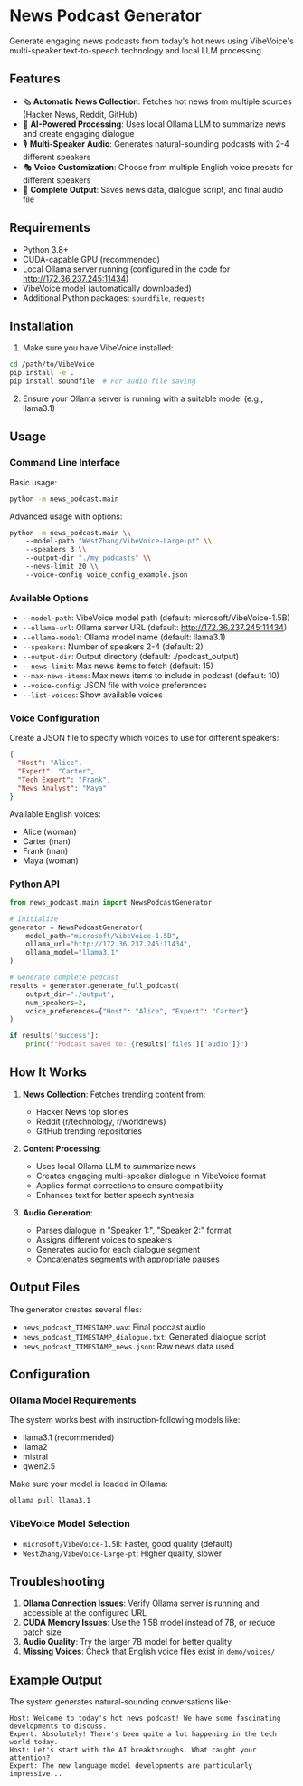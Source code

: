 # News Podcast Generator

Generate engaging news podcasts from today's hot news using VibeVoice's multi-speaker text-to-speech technology and local LLM processing.

## Features

- 🗞️ **Automatic News Collection**: Fetches hot news from multiple sources (Hacker News, Reddit, GitHub)
- 🤖 **AI-Powered Processing**: Uses local Ollama LLM to summarize news and create engaging dialogue
- 🎙️ **Multi-Speaker Audio**: Generates natural-sounding podcasts with 2-4 different speakers
- 🎭 **Voice Customization**: Choose from multiple English voice presets for different speakers
- 📁 **Complete Output**: Saves news data, dialogue script, and final audio file

## Requirements

- Python 3.8+
- CUDA-capable GPU (recommended)
- Local Ollama server running (configured in the code for http://172.36.237.245:11434)
- VibeVoice model (automatically downloaded)
- Additional Python packages: `soundfile`, `requests`

## Installation

1. Make sure you have VibeVoice installed:
```bash
cd /path/to/VibeVoice
pip install -e .
pip install soundfile  # For audio file saving
```

2. Ensure your Ollama server is running with a suitable model (e.g., llama3.1)

## Usage

### Command Line Interface

Basic usage:
```bash
python -m news_podcast.main
```

Advanced usage with options:
```bash
python -m news_podcast.main \\
    --model-path "WestZhang/VibeVoice-Large-pt" \\
    --speakers 3 \\
    --output-dir "./my_podcasts" \\
    --news-limit 20 \\
    --voice-config voice_config_example.json
```

### Available Options

- `--model-path`: VibeVoice model path (default: microsoft/VibeVoice-1.5B)
- `--ollama-url`: Ollama server URL (default: http://172.36.237.245:11434)
- `--ollama-model`: Ollama model name (default: llama3.1)
- `--speakers`: Number of speakers 2-4 (default: 2)
- `--output-dir`: Output directory (default: ./podcast_output)
- `--news-limit`: Max news items to fetch (default: 15)
- `--max-news-items`: Max news items to include in podcast (default: 10)
- `--voice-config`: JSON file with voice preferences
- `--list-voices`: Show available voices

### Voice Configuration

Create a JSON file to specify which voices to use for different speakers:

```json
{
  "Host": "Alice",
  "Expert": "Carter", 
  "Tech Expert": "Frank",
  "News Analyst": "Maya"
}
```

Available English voices:
- Alice (woman)
- Carter (man)
- Frank (man) 
- Maya (woman)

### Python API

```python
from news_podcast.main import NewsPodcastGenerator

# Initialize
generator = NewsPodcastGenerator(
    model_path="microsoft/VibeVoice-1.5B",
    ollama_url="http://172.36.237.245:11434",
    ollama_model="llama3.1"
)

# Generate complete podcast
results = generator.generate_full_podcast(
    output_dir="./output",
    num_speakers=2,
    voice_preferences={"Host": "Alice", "Expert": "Carter"}
)

if results['success']:
    print(f"Podcast saved to: {results['files']['audio']}")
```

## How It Works

1. **News Collection**: Fetches trending content from:
   - Hacker News top stories
   - Reddit (r/technology, r/worldnews)
   - GitHub trending repositories

2. **Content Processing**: 
   - Uses local Ollama LLM to summarize news
   - Creates engaging multi-speaker dialogue in VibeVoice format
   - Applies format corrections to ensure compatibility
   - Enhances text for better speech synthesis

3. **Audio Generation**:
   - Parses dialogue in "Speaker 1:", "Speaker 2:" format
   - Assigns different voices to speakers
   - Generates audio for each dialogue segment
   - Concatenates segments with appropriate pauses

## Output Files

The generator creates several files:
- `news_podcast_TIMESTAMP.wav`: Final podcast audio
- `news_podcast_TIMESTAMP_dialogue.txt`: Generated dialogue script  
- `news_podcast_TIMESTAMP_news.json`: Raw news data used

## Configuration

### Ollama Model Requirements

The system works best with instruction-following models like:
- llama3.1 (recommended)
- llama2
- mistral
- qwen2.5

Make sure your model is loaded in Ollama:
```bash
ollama pull llama3.1
```

### VibeVoice Model Selection

- `microsoft/VibeVoice-1.5B`: Faster, good quality (default)
- `WestZhang/VibeVoice-Large-pt`: Higher quality, slower

## Troubleshooting

1. **Ollama Connection Issues**: Verify Ollama server is running and accessible at the configured URL
2. **CUDA Memory Issues**: Use the 1.5B model instead of 7B, or reduce batch size
3. **Audio Quality**: Try the larger 7B model for better quality
4. **Missing Voices**: Check that English voice files exist in `demo/voices/`

## Example Output

The system generates natural-sounding conversations like:

```
Host: Welcome to today's hot news podcast! We have some fascinating developments to discuss.
Expert: Absolutely! There's been quite a lot happening in the tech world today.
Host: Let's start with the AI breakthroughs. What caught your attention?
Expert: The new language model developments are particularly impressive...
```